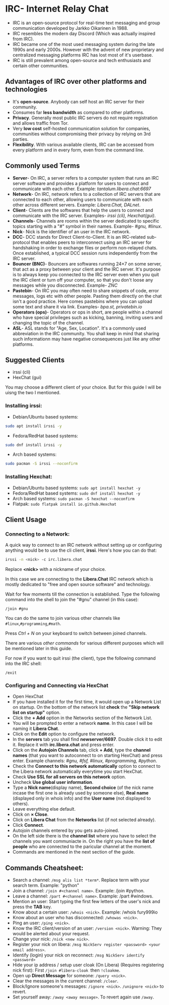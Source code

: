 # IRC- Internet Relay Chat

* IRC is an open-source protocol for real-time text messaging and group communication developed by Jarkko Oikarinen in 1988.
* IRC resembles the modern day Discord (Which was actually inspired from IRC).
* IRC became one of the most used messaging system during the late 1990s and early 2000s. However with the advent of new proprietary and centralized messaging platforms IRC has lost most of it's userbase. 
* IRC is still prevalent among open-source and tech enthusiasts and certain other communities.

## Advantages of IRC over other platforms and technologies

* It's **open-source**. Anybody can self host an IRC server for their community.
* Consumes far **less bandwidth** as compared to other platforms.
* **Privacy**. Generally most public IRC servers do not require registration and allows traffic from Tor.
* Very **low cost** self-hosted communication solution for companies, communities without compromising their privacy by relying on 3rd parties. 
* **Flexibility**. With various available clients, IRC can be accessed from every platform and in every form, even from the command line.

## Commonly used Terms

* **Server**- On IRC, a server refers to a computer system that runs an IRC server software and provides a platform for users to connect and communicate with each other. Example: _tantalum.libera.chat:6697_
*  **Network**- On IRC, network refers to a collection of IRC servers that are connected to each other, allowing users to communicate with each other across different servers. Example: _Libera.Chat, DALnet_.
* **Client**- Clients are the softwares that help the users to connect and communicate with the IRC server. Examples- _irssi (cli), Hexchat(gui)_.
* **Channels**- Channels are rooms within the server dedicated to specific topics starting with a "#" symbol in their names. Example- _#gnu, #linux_.
* **Nick**- Nick is the identifier of an user in the IRC network.
* **DCC**- DCC stands for Direct Client-to-Client. It is an IRC-related sub-protocol that enables peers to interconnect using an IRC server for handshaking in order to exchange files or perform non-relayed chats. Once established, a typical DCC session runs independently from the IRC server.
* **Bouncer (BNC)**- Bouncers are softwares running 24×7 on some server, that act as a proxy between your client and the IRC server. It's purpose is to always keep you connected to the IRC server even when you quit the IRC client or turn off your computer, so that you don't loose any messages while you disconnected. Example- _ZNC_
* **Pastebin**- On IRC you may often need to share snippets of code, error messages, logs etc with other people. Pasting them directly on the chat isn't a good practice. Here comes pastebins where you can upload some text and share it via link. Examples- _bpa.st, privatebin.io_
* **Operators (ops)**- Operators or ops in short, are people within a channel who have special privileges such as kicking, banning, inviting users and changing the topic of the channel.
* **ASL**- ASL stands for "Age, Sex, Location". It's a commonly used abbreviation in the IRC community. You shall keep in mind that sharing such informationn may have negative consequences just like any other platforms.

## Suggested Clients

* irssi (cli)
* HexChat (gui)

You may choose a different client of your choice. But for this guide I will be uisng the two I mentioned.

### Installing irssi:
* Debian/Ubuntu based systems:
```bash
sudo apt install irssi -y
```
* Fedora/RedHat based systems:
```bash
sudo dnf install irssi -y
```
* Arch based systems:
```bash
sudo pacman -S irssi --noconfirm
```

### Installing Hexchat:
* Debian/Ubuntu based systems: ```sudo apt install hexchat -y```
* Fedora/RedHat based systems: ```sudo dnf install hexchat -y```
* Arch based systems:          ```sudo pacman -S hexchat --noconfirm```
* Flatpak: ```sudo flatpak install io.github.Hexchat```

## Client Usage

### Connecting to a Network:

A quick way to connect to an IRC network without setting up or configuring anything would be to use the cli client, **irssi**.
Here's how you can do that:

```bash
irssi -n <nick> -c irc.libera.chat
```

Replace **&lt;nick&gt;** with a nickname of your choice. 

In this case we are connecting to the **Libera.Chat** IRC network which is mostly dedicated to "free and open source software" and technology.

Wait for few moments till the connection is established. Type the following command into the shell to join the "#gnu" channel (in this case):

```
/join #gnu
```

You can do the same to join various other channels like ```#linux```,```#programming```,```#math```.

Press *Ctrl + N* on your keyboard to switch between joined channels.

There are various *other commands* for various different purposes which will be mentioned later in this guide.

For now if you want to quit irssi (the client), type the following command into the IRC shell:

```
/exit
```

### Configuring and Connecting via HexChat
* Open HexChat
* If you have installed it for the first time, it would open up a Network List on startup. On the bottom of the network list **check** the **"Skip network list on startup"** option.
* Click the **+ Add** option in the Networks section of the Network List.
* You will be prompted to enter a network **name**. In this case I will be naming it **Libera Chat**. 
* Click on the **Edit** option to configure the network.
* In the **servers** tab you shall find **newserver/6697**. Double click it to edit it. Replace it with **irc.libera.chat** and press enter.
* Click on the **Autojoin Channels** tab, click **+ Add**, type the **channel names** (that you want to autoconnect to on starting HexChat) and press enter. Example channels: _#gnu, #fsf, #linux, #programming, #python_.
* Check the **Connect to this network automatically** option to connect to the Libera network automatically everytime you start HexChat.
* Check **Use SSL for all servers on this network** option.
* Uncheck **Use global user information**.
* Type a **Nick name**(display name), **Second choice** (of the nick name incase the first one is already used by someone else), **Real name** (displayed only in whois info) and the **User name** (not displayed to others).
* Leave everything else default.
* Click on **× Close**.
* Click on **Libera Chat** from the **Networks** list (if not selected already).
* Click **Connect**.
* Autojoin channels entered by you gets auto-joined.
* On the left side there is the **channel list** where you have to select the channels you want communiacte in. On the right you have the **list of people** who are connected to the paricular channel at the moment.
* Commands are mentioned in the next section of the guide.

## Commands Cheatsheet:

* Search a channel: ```/msg alis list *term*```. Replace term with your search term. Example: "python"
* Join a channel: ```/join #<channel name>```. Example: /join #python.
* Leave a channel: ```/part #<channel name>```. Example: /part #windows.
* Mention an user: Start typing the first few letters of the user's nick and press the **TAB** key.
* Know about a certain user: ```/whois <nick>```. Example: /whois fury999io
* Know about an user who has disconnected: ```/whowas <nick>```.
* Ping an user: ``/ping <nick>``.
* Know the IRC client/version of an user: ```/version <nick>```. Warning: They would be alerted about your request.
* Change your nick: ```/nick <new nick>```.
* Register your nick on libera: ```/msg NickServ register <password> <your email address>```.
* Identify (login) your nick on reconnect: ```/msg NickServ identify <password>```
* Hide your ip address / setup user cloak (On Libera) (Requires registering nick first): First ```/join #libera-cloak ```then ```!cloakme```.
* Open up **Direct Message** for someone: ```/query <nick>```.
* Clear the messages in the current channel: ```/clear```.
* Block/Ignore someone's messages: ```/ignore <nick>```. ```/unignore <nick>``` to revert.
* Set yourself away: ```/away <away message>```. To revert again use ```/away```.
